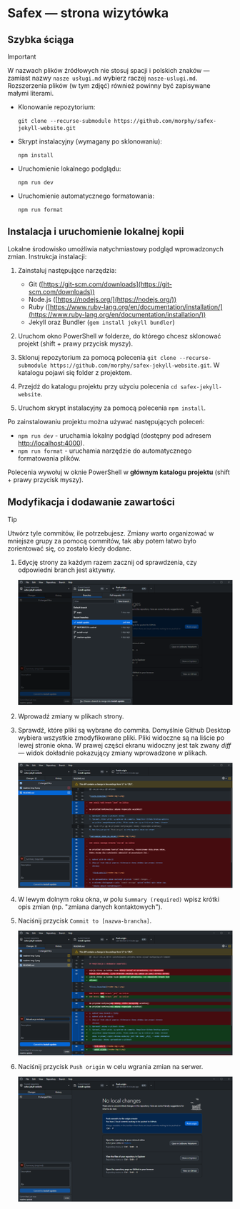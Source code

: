 # Safex — strona wizytówka

## Szybka ściąga

<!-- prettier-ignore -->
> [!IMPORTANT]
> W nazwach plików źródłowych nie stosuj spacji i polskich znaków — zamiast
> nazwy `nasze usługi.md` wybierz raczej `nasze-uslugi.md`. Rozszerzenia plików
> (w tym zdjęć) również powinny być zapisywane małymi literami.

- Klonowanie repozytorium:
  ```
  git clone --recurse-submodule https://github.com/morphy/safex-jekyll-website.git
  ```
- Skrypt instalacyjny (wymagany po sklonowaniu):
  ```
  npm install
  ```
- Uruchomienie lokalnego podglądu:
  ```
  npm run dev
  ```
- Uruchomienie automatycznego formatowania:
  ```
  npm run format
  ```

## Instalacja i uruchomienie lokalnej kopii

Lokalne środowisko umożliwia natychmiastowy podgląd wprowadzonych zmian.
Instrukcja instalacji:

1. Zainstaluj następujące narzędzia:

   - Git ([https://git-scm.com/downloads](https://git-scm.com/downloads))
   - Node.js ([https://nodejs.org/](https://nodejs.org/))
   - Ruby
     ([https://www.ruby-lang.org/en/documentation/installation/](https://www.ruby-lang.org/en/documentation/installation/))
   - Jekyll oraz Bundler (`gem install jekyll bundler`)

2. Uruchom okno PowerShell w folderze, do którego chcesz sklonować projekt
   (shift + prawy przycisk myszy).
3. Sklonuj repozytorium za pomocą polecenia
   `git clone --recurse-submodule https://github.com/morphy/safex-jekyll-website.git`.
   W katalogu pojawi się folder z projektem.
4. Przejdź do katalogu projektu przy użyciu polecenia `cd safex-jekyll-website`.
5. Uruchom skrypt instalacyjny za pomocą polecenia `npm install`.

Po zainstalowaniu projektu można używać następujących poleceń:

- `npm run dev` - uruchamia lokalny podgląd (dostępny pod adresem
  [http://localhost:4000](http://localhost:4000)).
- `npm run format` - uruchamia narzędzie do automatycznego formatowania plików.

Polecenia wywołuj w oknie PowerShell w **głównym katalogu projektu** (shift +
prawy przycisk myszy).

## Modyfikacja i dodawanie zawartości

<!-- prettier-ignore -->
> [!TIP]
> Utwórz tyle commitów, ile potrzebujesz. Zmiany warto organizować w mniejsze
> grupy za pomocą commitów, tak aby potem łatwo było zorientować się, co zostało
> kiedy dodane.

1. Edycję strony za każdym razem zacznij od sprawdzenia, czy odpowiedni branch
   jest aktywny.

   ![lista branchów](readme-img-1.png)

2. Wprowadź zmiany w plikach strony.
3. Sprawdź, które pliki są wybrane do commita. Domyślnie Github Desktop wybiera
   wszystkie zmodyfikowane pliki. Pliki widoczne są na liście po lewej stronie
   okna. W prawej części ekranu widoczny jest tak zwany _diff_ — widok dokładnie
   pokazujący zmiany wprowadzone w plikach.

   ![wybór plików](readme-img-2.png)

4. W lewym dolnym roku okna, w polu `Summary (required)` wpisz krótki opis zmian
   (np. "zmiana danych kontaktowych").
5. Naciśnij przycisk `Commit to [nazwa-brancha]`.

   ![dodawanie commita](readme-img-3.png)

6. Naciśnij przycisk `Push origin` w celu wgrania zmian na serwer.

   ![wgrywanie zmian na serwer](readme-img-4.png)
